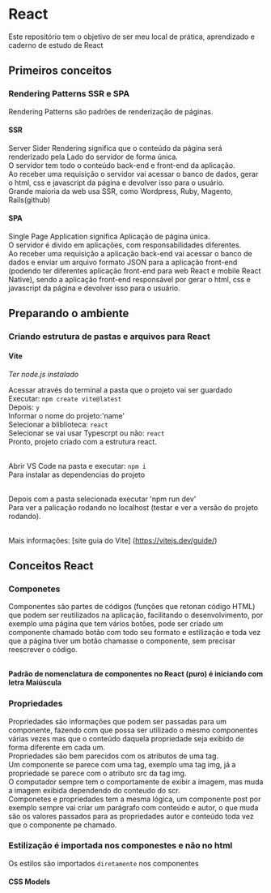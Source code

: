 # React
Este repositório tem o objetivo de ser meu local de prática, aprendizado e caderno de estudo de React

## Primeiros conceitos

### Rendering Patterns SSR e SPA
Rendering Patterns são padrões de renderização de páginas.

#### SSR
Server Sider Rendering significa que o conteúdo da página será renderizado pela Lado do servidor de forma única.<br>
O servidor tem todo o conteúdo back-end e front-end da aplicação.<br>
Ao receber uma requisição o servidor vai acessar o banco de dados, gerar o html, css e javascript da página e devolver isso para o usuário.<br>
Grande maioria da web usa SSR, como Wordpress, Ruby, Magento, Rails(github)

#### SPA
Single Page Application significa Aplicação de página única.<br>
O servidor é divido em aplicações, com responsabilidades diferentes.<br>
Ao receber uma requisição a aplicação back-end vai acessar o banco de dados e enviar um arquivo formato JSON para a aplicação front-end (podendo ter diferentes aplicação front-end para web React e mobile React Native), sendo a aplicação front-end responsável por gerar o html, css e javascript da página e devolver isso para o usuário.


## Preparando o ambiente

### Criando estrutura de pastas e arquivos para React
#### Vite
*Ter node.js instalado*

Acessar através do terminal a pasta que o projeto vai ser guardado<br>
Executar: `npm create vite@latest`<br>
Depois: `y`<br>
Informar o nome do projeto:'name'<br>
Selecionar a bliblioteca: `react`<br>
Selecionar se vai usar Typescrpt ou não: `react`<br>
Pronto, projeto criado com a estrutura react.<br><br>

Abrir VS Code na pasta e executar: `npm i`<br>
Para instalar as dependencias do projeto<br><br>

Depois com a pasta selecionada executar 'npm run dev'<br>
Para ver a palicação rodando no localhost (testar e ver a versão do projeto rodando).<br><br>

Mais informações: [site guia do Vite] (https://vitejs.dev/guide/)


## Conceitos React

### Componetes
Componentes são partes de códigos (funções que retonan código HTML) que podem ser reutilizados na aplicação, facilitando o desenvolvimento, por exemplo uma página que tem vários botões, pode ser criado um componente chamado botão com todo seu formato e estilização e toda vez que a página tiver um botão chamasse o componente, sem precisar reescrever o código.<br><br>

**Padrão de nomenclatura de componentes no React (puro) é iniciando com letra Maiúscula**

### Propriedades
Propriedades são informações que podem ser passadas para um componente, fazendo com que possa ser utilizado o mesmo componentes várias vezes mas que o conteúdo daquela propriedade seja exibido de forma diferente em cada um.<br>
Propriedades são bem parecidos com os atributos de uma tag.<br>
Um componente se parece com uma tag, exemplo uma tag img, já a propriedade se parece com o atributo src da tag img.<br>
O computador sempre tem o comportamente de exibir a imagem, mas muda a imagem exibida dependendo do conteudo do scr.<br>
Componetes e propriedades tem a mesma lógica, um componente post por exemplo sempre vai criar um parágrafo com conteúdo e autor, o que muda são os valores passados para as propriedades autor e conteúdo toda vez que o componente pe chamado.

### Estilização é importada nos componestes e não no html
Os estilos são importados `diretamente` nos componentes
#### CSS Models
 